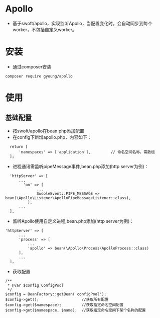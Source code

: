 # Apollo
- 基于swoft/apollo，实现监听Apollo，当配置变化时，会自动同步到每个worker，不包括自定义worker。

# 安装
- 通过composer安装
```
composer require gyoung/apollo
```
# 使用
## 基础配置
- 按swoft/apollo在bean.php添加配置
- 在config下新增apollo.php，内容如下：
```
  return [
      'namespaces' => ['application'],         // 命名空间名称，需数组
  ];
```

- 进程通讯需监听pipeMessage事件,bean.php添加(http server为例)：
```
  'httpServer' => [
      ...
        'on' => [
              ...
              SwooleEvent::PIPE_MESSAGE => bean(\Apollo\Listener\ApolloPipeMessageListener::class),
          ],
      ...
  ],
```

- 监听Apollo使用自定义进程,bean.php添加(http server为例)：
```
'httpServer' => [
      ...
      'process' => [
          ...
          'apollo' => bean(\Apollo\Process\ApolloProcess::class)
      ],
      ...
  ],
```

- 获取配置
```
/**
 * @var $config ConfigPool
 */
$config = BeanFactory::getBean('configPool');
$config->get();                   //获取所有配置
$config->get($namespace);         //获取指定命名空间配置
$config->get($namespace, $name);  //获取指定命名空间下某个名称的配置
```
